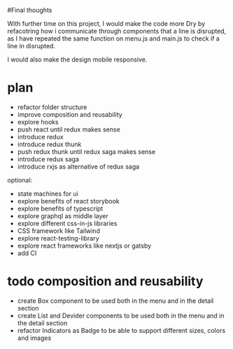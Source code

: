 #Final thoughts

With further time on this project, I would make the code more Dry by refacotring how i communicate through components that a line is disrupted, as I have repeated the same function on menu.js and main.js to check if a line in disrupted.

I would also make the design mobile responsive. 


# plan

- refactor folder structure
- improve composition and reusability
- explore hooks
- push react until redux makes sense
- introduce redux
- introduce redux thunk
- push redux thunk until redux saga makes sense
- introduce redux saga
- introduce rxjs as alternative of redux saga

optional:
- state machines for ui
- explore benefits of react storybook
- explore benefits of typescript
- explore graphql as middle layer
- explore different css-in-js libraries
- CSS framework like Tailwind
- explore react-testing-library
- explore react frameworks like nextjs or gatsby
- add CI


# todo composition and reusability
- create Box component to be used both in the menu and in the detail section
- create List and Devider components to be used both in the menu and in the detail section
- refactor Indicators as Badge to be able to support different sizes, colors and images
